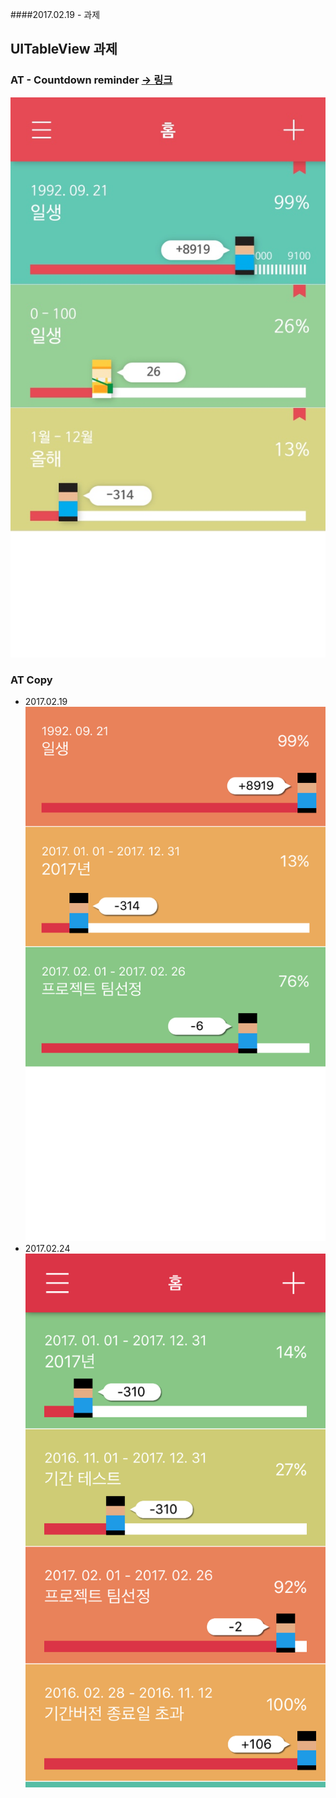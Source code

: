 ####2017.02.19 - 과제

## UITableView 과제
### AT - Countdown reminder [-> 링크](https://itunes.apple.com/app/id976019182)   
![](at.jpeg)  

### AT Copy
- 2017.02.19  
  ![](atCopy.png)
- 2017.02.24
  ![](atCopy2.png)